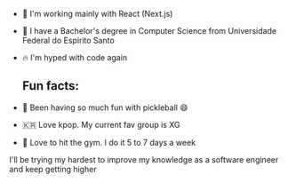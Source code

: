 - 🚀 I'm working mainly with React (Next.js)
- 🙏 I have a Bachelor's degree in Computer Science from Universidade Federal do Espirito Santo
- 🔥 I'm hyped with code again

  ## Fun facts:
- 🎉 Been having so much fun with pickleball 😄
- 🇰🇷 Love kpop. My current fav group is XG
- 💪 Love to hit the gym. I do it 5 to 7 days a week
  
 I'll be trying my hardest to improve my knowledge as a software engineer and keep getting higher
